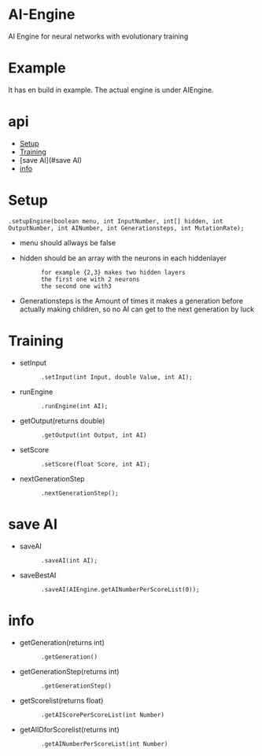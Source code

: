 # AI-Engine
AI Engine for neural networks with evolutionary training

# Example
It has en build in example.
The actual engine is under AIEngine.

# api
* [Setup](#Setup)
* [Training](#Training)
* [save AI](#save AI)
* [info](#info)

# Setup

	.setupEngine(boolean menu, int InputNumber, int[] hidden, int OutputNumber, int AINumber, int Generationsteps, int MutationRate);

* menu should allways be false
* hidden should be an array with the neurons in each hiddenlayer

			for example {2,3} makes two hidden layers
			the first one with 2 neurons
			the second one with3
			
* Generationsteps is the Amount of times it makes a generation before actually making children, so no AI can get to the next generation by luck

# Training
* setInput

			.setInput(int Input, double Value, int AI);
* runEngine

			.runEngine(int AI);
* getOutput(returns double)

			.getOutput(int Output, int AI)
* setScore

			.setScore(float Score, int AI);
* nextGenerationStep
			
			.nextGenerationStep();
			
# save AI

* saveAI

			.saveAI(int AI);
			
* saveBestAI

			.saveAI(AIEngine.getAINumberPerScoreList(0));
			
# info

* getGeneration(returns int)

			.getGeneration()
* getGenerationStep(returns int)

			.getGenerationStep()
* getScorelist(returns float)

			.getAIScorePerScoreList(int Number)
* getAIIDforScorelist(returns int)

			.getAINumberPerScoreList(int Number)
